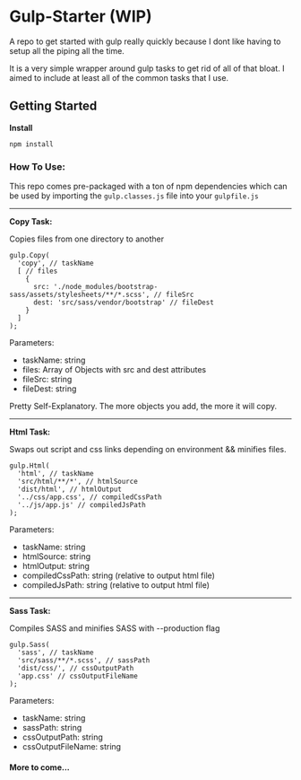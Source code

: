 # Gulp-Starter (WIP)
A repo to get started with gulp really quickly because I dont like having to setup all the piping all the time.

It is a very simple wrapper around gulp tasks to get rid of all of that bloat. I aimed to include at least all of the common tasks that I use.

## Getting Started
__Install__

`npm install`

### How To Use:
This repo comes pre-packaged with a ton of npm dependencies which can be used by importing the `gulp.classes.js` file into your `gulpfile.js`

---

__Copy Task:__

Copies files from one directory to another

```
gulp.Copy(
  'copy', // taskName
  [ // files
    {
      src: './node_modules/bootstrap-sass/assets/stylesheets/**/*.scss', // fileSrc
      dest: 'src/sass/vendor/bootstrap' // fileDest
    }
  ]
);
```

Parameters:
* taskName: string
* files: Array of Objects with src and dest attributes
* fileSrc: string
* fileDest: string

Pretty Self-Explanatory. The more objects you add, the more it will copy.

---

__Html Task:__

Swaps out script and css links depending on environment && minifies files.

```
gulp.Html(
  'html', // taskName
  'src/html/**/*', // htmlSource
  'dist/html', // htmlOutput
  '../css/app.css', // compiledCssPath
  '../js/app.js' // compiledJsPath
);
```

Parameters:
* taskName: string
* htmlSource: string
* htmlOutput: string
* compiledCssPath: string (relative to output html file)
* compiledJsPath: string (relative to output html file)

---

__Sass Task:__

Compiles SASS and minifies SASS with --production flag
```
gulp.Sass(
  'sass', // taskName
  'src/sass/**/*.scss', // sassPath
  'dist/css/', // cssOutputPath
  'app.css' // cssOutputFileName
);
```

Parameters:
* taskName: string
* sassPath: string
* cssOutputPath: string
* cssOutputFileName: string

#### More to come...
